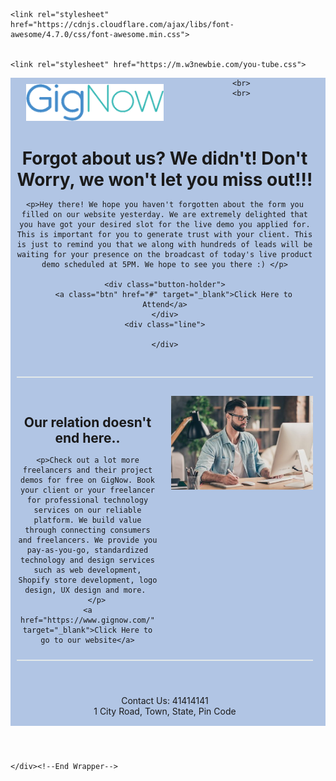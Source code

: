 <!DOCTYPE html>
<html lang="en">
<head>
    <meta charset="UTF-8">
    <meta http-equiv="X-UA-Compatible" content="IE=edge">
    <meta name="viewport" content="width=device-width, initial-scale=1.0">
    <style type="text/css">
    @import url('https://fonts.googleapis.com/css?family=Catamaran:400,800');
    *{
        margin: 0;
        border: 0;
        padding: 0;
    }

    body {
        
        font-family: 'Catamaran', sans-serif;
        font-size: 18px;
        max-width: 800px;
        margin: 0 auto;
        background-color: #fbfcfd  ;
        
        padding: 2%;
        color: #565859;
    }
    #wrapper{
        background: #b1c5e4;
    }
    img{
        max-width: 100%;
    }
    header{
        width:98%;
    }
    #logo {
        max-width: 220px;
        margin: 2% 0 0 5%;
        float: left;
    }
    #callout {
        float: right;
        margin: 3% 3% 2% 0;
    }
    .social {
        float: right;
        list-style-type: none;
        margin-top: 8%;
    }
    .social li {
        display:inline;

    }
    .banner{
        margin-bottom:3%;

    }
    .one-col{
        padding: 2%;
    }
    h1{
        letter-spacing: 1%;
    }
    p{
       text-align: justify;
    }
    .button-holder{
        float:right;
        margin: 0 2% 4% 0;
    }
    .btn {
        float:right;
        background: #303840;
        color: #f6faff;
        text-decoration: none;
        font-weight: 800;
        padding: 8px 12px;
        border-radius: 8px;
        letter-spacing: 1px;
        
    }
    .btn:hover{
        background: #58585A;
    }
    .line{
        clear:both;
        height:2px;
        background-color: #e3e9e9;
        margin: 4% auto;
        width: 96%;
    }
    .two-col{
      float:left;
      width: 46%;
      padding: 2%;

    }
    a{
        color: #607cc3;
        text-decoration: none;
    }
    .contact{
        text-align:center;
        padding-bottom:3%;
    }
    @media (max-width: 600px) {
        .two-col {
            width: 97%;
        }
    }
    .fa {
  padding: 20px;
  font-size: 30px;
  width: 50px;
  text-align: center;
  text-decoration: none;
}

/* Add a hover effect if you want */
.fa:hover {
  opacity: 0.7;
}



    
</style>
    
  
    <link rel="stylesheet" href="https://cdnjs.cloudflare.com/ajax/libs/font-awesome/4.7.0/css/font-awesome.min.css">
   

	<link rel="stylesheet" href="https://m.w3newbie.com/you-tube.css">
</head>
<body background="background4.jfif">
    <div id="wrapper">
        <header>
            <div id="logo">
                <a href="https://www.gignow.com/" target="_blank"><img src="logo.png"></a>
            </div>
            
    <br>
    <br>
    


<div class="one-col">
    <br>
    <h1>Forgot about us? We didn't! Don't Worry, we won't let you miss out!!!</h1>
    
    <p>Hey there! We hope you haven't forgotten about the form you filled on our website yesterday. We are extremely delighted that you have got your desired slot for the live demo you applied for. This is important for you to generate trust with your client. This is just to remind you that we along with hundreds of leads will be waiting for your presence on the broadcast of today's live product demo scheduled at 5PM. We hope to see you there :) </p>
    
    <div class="button-holder">
        <a class="btn" href="#" target="_blank">Click Here to Attend</a>
    </div>
    <div class="line">

    </div>
    
</div>
<div class="line">
        
</div>
<div class="two-col">
    <h2>Our relation doesn't end here..</h2>
    
    <p>Check out a lot more freelancers and their project demos for free on GigNow. Book your client or your freelancer for professional technology services on our reliable platform. We build value through connecting consumers and freelancers. We provide you pay-as-you-go, standardized technology and design services such as web development, Shopify store development, logo design, UX design and more. 
        </p>
    <a href="https://www.gignow.com/" target="_blank">Click Here to go to our website</a>
</div>

<div class="two-col">
    
<img src="background1.jpg">    
</div>
<div class="line">

</div>
<!-- Add font awesome icons -->
<p class="contact">
    <a href="#" class="fa fa-facebook"></a>
    <a href="#" class="fa fa-twitter"></a>
    <a href="#" class="fa fa-instagram"></a>
    <br>
    Contact Us: 41414141
    <br>
    1 City Road, Town, State, Pin Code<br>


</p>
</div>

    </div><!--End Wrapper-->

    
</body>
</html>
